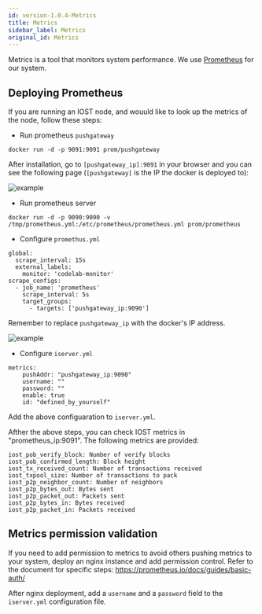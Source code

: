 ```yaml
---
id: version-1.0.4-Metrics
title: Metrics
sidebar_label: Metrics
original_id: Metrics
---
```


Metrics is a tool that monitors system performance. We use [Prometheus](https://prometheus.io/) for our system.

## Deploying Prometheus

If you are running an IOST node, and wouuld like to look up the metrics of the node, follow these steps:

* Run prometheus `pushgateway`

```
docker run -d -p 9091:9091 prom/pushgateway
```

After installation, go to `[pushgateway_ip]:9091` in your browser and you can see the following page (`[pushgateway]` is the IP the docker is deployed to):

![example](assets/doc004/pushgateway.png)

* Run prometheus server

```
docker run -d -p 9090:9090 -v /tmp/prometheus.yml:/etc/prometheus/prometheus.yml prom/prometheus
```

* Configure `promethus.yml`

```
global:
  scrape_interval: 15s
  external_labels:
    monitor: 'codelab-monitor'
scrape_configs:
  - job_name: 'prometheus'
    scrape_interval: 5s
    target_groups:
      - targets: ['pushgateway_ip:9090']
```

Remember to replace `pushgateway_ip` with the docker's IP address.

![example](assets/doc004/prometheus.png)

* Configure `iserver.yml`

```
metrics:
	pushAddr: "pushgateway_ip:9090"
	username: ""
	password: ""
	enable: true
	id: "defined_by_yourself"
```

Add the above configuaration to `iserver.yml`.

Afther the above steps, you can check IOST metrics in "prometheus\_ip:9091". The following metrics are provided:

```
iost_pob_verify_block: Number of verify blocks
iost_pob_confirmed_length: Block height
iost_tx_received_count: Number of transactions received
iost_txpool_size: Number of transactions to pack
iost_p2p_neighbor_count: Number of neighbors
iost_p2p_bytes_out: Bytes sent
iost_p2p_packet_out: Packets sent
iost_p2p_bytes_in: Bytes received
iost_p2p_packet_in: Packets received
```

## Metrics permission validation

If you need to add permission to metrics to avoid others pushing metrics to your system, deploy an nginx instance and add permission control. Refer to the document for specific steps: https://prometheus.io/docs/guides/basic-auth/

After nginx deployment, add a `username` and a `password` field to the `iserver.yml` configuration file.
